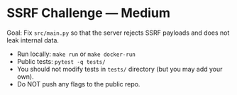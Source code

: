 # SSRF Challenge — Medium

Goal: Fix `src/main.py` so that the server rejects SSRF payloads and does not leak internal data.
- Run locally: `make run` or `make docker-run`
- Public tests: `pytest -q tests/`
- You should not modify tests in `tests/` directory (but you may add your own).
- Do NOT push any flags to the public repo.
